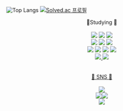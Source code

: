 ![Top Langs](https://github-readme-stats.vercel.app/api/top-langs/?username=hjwnu&layout=compact&theme=chartreuse-dark)
[![Solved.ac 프로필](http://mazassumnida.wtf/api/v2/generate_badge?boj=rumaroo&)](https://solved.ac/rumaroo)



<div align="center">
  🚩Studying 🚩<br><br>
  <img src="https://img.shields.io/badge/IntelliJ IDEA-000000?style=for-the-badge&logo=IntelliJ IDEA&logoColor=white">
	<img src="https://img.shields.io/badge/JAVA-007396?style=for-the-badge&logo=java&logoColor=white">
  <img src="https://img.shields.io/badge/gradle-02303A?style=for-the-badge&logo=gradle&logoColor=white"><br>
  <img src="https://img.shields.io/badge/spring-6DB33F?style=for-the-badge&logo=spring&logoColor=white">
  <img src="https://img.shields.io/badge/spring boot-6DB33F?style=for-the-badge&logo=spring boot&logoColor=white">
  <img src="https://img.shields.io/badge/spring security-6DB33F?style=for-the-badge&logo=spring security&logoColor=white"><br>
  <img src="https://img.shields.io/badge/Kubernetes-326CE5?style=for-the-badge&logo=Kubernetes&logoColor=white">
  <img src="https://img.shields.io/badge/Docker-2496ED?style=for-the-badge&logo=Docker&logoColor=white">
  <img src="https://img.shields.io/badge/aws-232f3e?style=for-the-badge&logo=amazon aws&logoColor=white">
  <img src="https://img.shields.io/badge/nginx-009639?style=for-the-badge&logo=nginx&logoColor=white"><br>
  <a href="https://github.com/hjwnu"><img src="https://img.shields.io/badge/github-181717?style=for-the-badge&logo=GitHub&logoColor=white">
  <img src="https://img.shields.io/badge/github actions-2088ff?style=for-the-badge&logo=github actions&logoColor=white">
  
</div><br><br>
<div align="center">
 🕌 SNS 🕌<BR><br>
<a href="https://nutech.tistory.com"><img src="https://img.shields.io/badge/Blog-000000?style=flat&logo=Tistory&logoColor=white" /><br>
<a href="https://www.notion.so/1algostudy"><img src="https://img.shields.io/badge/Notion`Algorithm-000000?style=flat&logo=notion&logoColor=white" /><a href="https://www.notion.so/nuniblog"><a href="https://www.notion.so/1algostudy"><img src="https://img.shields.io/badge/Notion`Personal-afafaf?style=flat&logo=notion&logoColor=white" /><br>
<img src="https://img.shields.io/badge/tlstjr01@gmail.com-ea4335?style=flat&logo=gmail&logoColor=white" />
</div>
